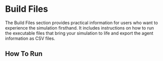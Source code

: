 # Build Files
The Build Files section provides practical information for users who want to experience the simulation firsthand. It includes instructions on how to run the executable files that bring your simulation to life and export the agent information as CSV files. 

## How To Run
